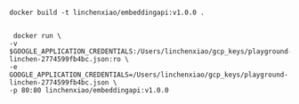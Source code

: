 <pre><code> 
docker build -t linchenxiao/embeddingapi:v1.0.0 .

</code></pre>

<pre><code> docker run \
-v $GOOGLE_APPLICATION_CREDENTIALS:/Users/linchenxiao/gcp_keys/playground-linchen-2774599fb4bc.json:ro \
-e GOOGLE_APPLICATION_CREDENTIALS=/Users/linchenxiao/gcp_keys/playground-linchen-2774599fb4bc.json \
-p 80:80 linchenxiao/embeddingapi:v1.0.0

</code></pre>